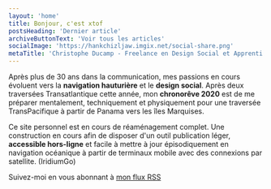 ```yaml
---
layout: 'home'
title: Bonjour, c'est xtof
postsHeading: 'Dernier article'
archiveButtonText: 'Voir tous les articles'
socialImage: 'https://hankchizljaw.imgix.net/social-share.png'
metaTitle: 'Christophe Ducamp - Freelance en Design Social et Apprenti Marin'
---
```



Après plus de 30 ans dans la communication, mes passions en cours évoluent vers  la **navigation hauturière** et le **design social**. Après deux traversées Transatlantique cette année, mon **chronorêve 2020** est de me préparer mentalement, techniquement et physiquement pour une traversée TransPacifique à partir de Panama vers les îles Marquises.

Ce site personnel est en cours de réaménagement complet. 
Une construction en cours afin de disposer d'un outil  publication léger, **accessible hors-ligne** et facile à mettre à jour épisodiquement en navigation océanique à partir de terminaux mobile avec des connexions par satellite. (IridiumGo)

Suivez-moi en vous abonnant à [mon flux RSS](/feed/all.xml)

